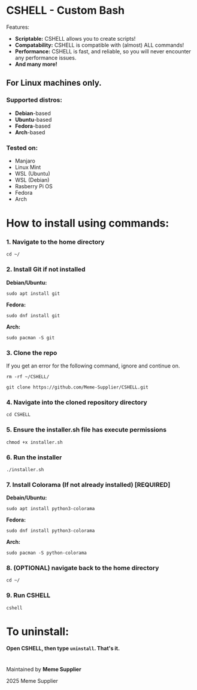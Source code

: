 # CSHELL - Custom Bash

Features:

- **Scriptable:** CSHELL allows you to create scripts!
- **Compatability:** CSHELL is compatible with (almost) ALL commands!
- **Performance:** CSHELL is fast, and reliable, so you will never encounter any performance issues.
- **And many more!**

## For **Linux** machines only.
### Supported distros:
- **Debian**-based
- **Ubuntu**-based
- **Fedora**-based
- **Arch**-based

### Tested on:
- Manjaro
- Linux Mint
- WSL (Ubuntu)
- WSL (Debian)
- Rasberry Pi OS
- Fedora
- Arch

#
# How to install using commands:

### 1. Navigate to the home directory
`cd ~/`

### 2. Install Git if not installed

**Debian/Ubuntu:**

`sudo apt install git`

**Fedora:**

`sudo dnf install git`

**Arch:**

`sudo pacman -S git`


### 3. Clone the repo

If you get an error for the following command, ignore and continue on.

`rm -rf ~/CSHELL/`

`git clone https://github.com/Meme-Supplier/CSHELL.git`


### 4. Navigate into the cloned repository directory
`cd CSHELL`


### 5. Ensure the installer.sh file has execute permissions
`chmod +x installer.sh`


### 6. Run the installer
`./installer.sh`


### 7. Install Colorama (If not already installed) [REQUIRED]

**Debain/Ubuntu:**

`sudo apt install python3-colorama`

**Fedora:**

`sudo dnf install python3-colorama`

**Arch:**

`sudo pacman -S python-colorama`


### 8. (OPTIONAL) navigate back to the home directory
`cd ~/`


### 9. Run CSHELL
`cshell`

#
# To uninstall:
**Open CSHELL, then type `uninstall`. That's it.**

#
Maintained by **Meme Supplier**

2025 Meme Supplier
